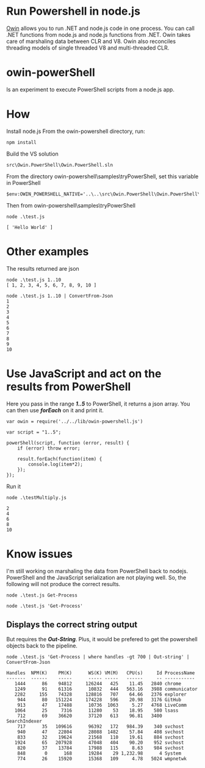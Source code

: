 Run Powershell in node.js
===============

[Owin](https://github.com/tjanczuk/owin) allows you to run .NET and node.js code in one process. You can call .NET functions from node.js and node.js functions from .NET. Owin takes care of marshaling data between CLR and V8. Owin also reconciles threading models of single threaded V8 and multi-threaded CLR.

owin-powerShell
===============
Is an experiment to execute PowerShell scripts from a node.js app.


How
===
Install node.js
From the owin-powershell directory, run:
```
npm install
```
Build the VS solution 
```
src\Owin.PowerShell\Owin.PowerShell.sln
```
From the directory owin-powershell\samples\tryPowerShell, set this variable in PowerShell

```
$env:OWIN_POWERSHELL_NATIVE='..\..\src\Owin.PowerShell\Owin.PowerShell\bin\Debug\Owin.PowerShell.dll'
```

Then from owin-powershell\samples\tryPowerShell

```
node .\test.js

[ 'Hello World' ]
```

Other examples
===
The results returned are json
```
node .\test.js 1..10
[ 1, 2, 3, 4, 5, 6, 7, 8, 9, 10 ]
```

```
node .\test.js 1..10 | ConvertFrom-Json
1
2
3
4
5
6
7
8
9
10
```

Use JavaScript and act on the results from PowerShell
===
Here you pass in the range **_1..5_** to PowerShell, it returns a json array. You can then use **_forEach_** on it and print it.

```
var owin = require('../../lib/owin-powershell.js')

var script = "1..5";

powerShell(script, function (error, result) {
    if (error) throw error;

    result.forEach(function(item) {
        console.log(item*2);
    });
});
```

Run it

```
node .\testMultiply.js

2
4
6
8
10
```

Know issues
===
I'm still working on marshaling the data from PowerShell back to nodejs. PowerShell and the JavaScript serialization are not playing well.
So, the following will not produce the correct results.
```
node .\test.js Get-Process
```

```
node .\test.js 'Get-Process'
```

## Displays the correct string output
But requires the **_Out-String_**. Plus, it would be prefered to get the powershell objects back to the pipeline.

```
node .\test.js 'Get-Process | where handles -gt 700 | Out-string' | ConvertFrom-Json

Handles  NPM(K)    PM(K)      WS(K) VM(M)   CPU(s)     Id ProcessName
-------  ------    -----      ----- -----   ------     -- -----------
   1444      86    94812     126244   425    11.45   2840 chrome
   1249      91    61316      10832   444   563.16   3988 communicator
   2282     155    74328     128816   707    64.66   2376 explorer
    944      80   151224     174228   596    20.98   3176 GitHub
    913      47    17488      10736  1063     5.27   4768 LiveComm
   1064      25     7316      11280    53    18.95    580 lsass
    712      69    36620      37120   613    96.81   3400 SearchIndexer
    717      35   109616      96392   172   984.39    340 svchost
    940      47    22804      28088  1482    57.84    408 svchost
    833      32    19624      21568   110    19.61    884 svchost
   1924      65   207928      47048   404    90.20    952 svchost
    820      37    13784      17988   115     8.63    984 svchost
    848       0      168      19284    29 1,232.98      4 System
    774      26    15920      15368   109     4.78   5024 wmpnetwk
```
